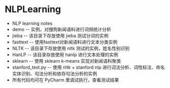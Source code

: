 # NLPLearning
* NLP learning notes
* demo         --  实例，对搜狗新闻语料进行词频统计分析
* jieba        --  该目录下存放使用 jieba 测试分词的实例
* fasttext     --  使用fasttext对新闻语料进行文本分类实例
* NLTK         --  该目录下存放使用 nltk 测试的实例，姓名性别识别
* HanLP         --  该目录存放使用 hanlp 进行文本处理的实例
* sklearn       --  使用 sklearn k-means 实现对新闻语料聚类
* stanford_test.py  --  使用 nltk + stanford nlp 进行词法分析、词性标注、命名实体识别、句法分析和依存句法分析的实例
* 所有代码均可在 PyCharm 里调试执行，查看测试结果
